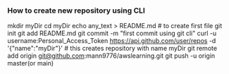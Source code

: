 ### How to create new repository using CLI
mkdir myDir
cd myDir
echo any_text > README.md # to create first file
git init
git add README.md
git commit -m "first commit using git cli"
curl -u username:Personal_Access_Token https://api.github.com/user/repos -d '{"name":"myDir"}' # this creates repository with name myDir
git remote add origin git@github.com:mann9776/awslearning.git
git push -u origin master(or main)
